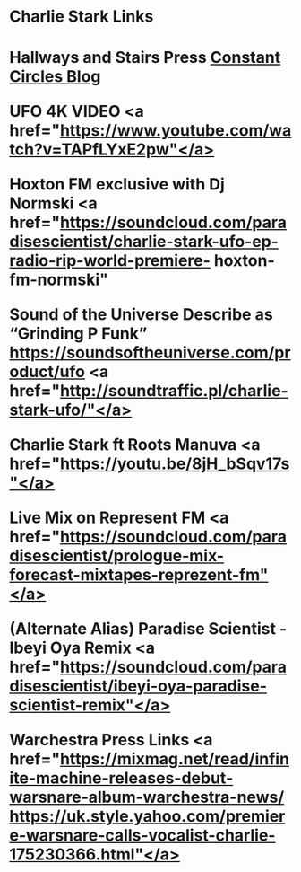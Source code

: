 <H1>Charlie Stark Links<H1>

Hallways and Stairs Press
<a href="http://www.constantcircles.com/prem-sd002/"> Constant Circles Blog </a>



UFO 4K VIDEO
<a href="https://www.youtube.com/watch?v=TAPfLYxE2pw"</a>

Hoxton FM exclusive with Dj Normski
<a href="https://soundcloud.com/paradisescientist/charlie-stark-ufo-ep-radio-rip-world-premiere- hoxton-fm-normski"</a>

Sound of the Universe Describe as “Grinding P Funk” https://soundsoftheuniverse.com/product/ufo
<a href="http://soundtraffic.pl/charlie-stark-ufo/"</a>

Charlie Stark ft Roots Manuva
<a href="https://youtu.be/8jH_bSqv17s"</a>

Live Mix on Represent FM
<a href="https://soundcloud.com/paradisescientist/prologue-mix-forecast-mixtapes-reprezent-fm"</a>

(Alternate Alias) Paradise Scientist - Ibeyi Oya Remix
<a href="https://soundcloud.com/paradisescientist/ibeyi-oya-paradise-scientist-remix"</a>

Warchestra Press Links
<a href="https://mixmag.net/read/infinite-machine-releases-debut-warsnare-album-warchestra-news/ https://uk.style.yahoo.com/premiere-warsnare-calls-vocalist-charlie-175230366.html"</a>
